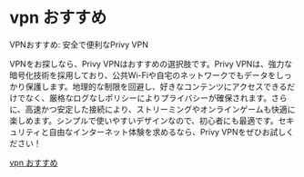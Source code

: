 # vpn おすすめ

VPNおすすめ: 安全で便利なPrivy VPN

VPNをお探しなら、Privy VPNはおすすめの選択肢です。Privy VPNは、強力な暗号化技術を採用しており、公共Wi-Fiや自宅のネットワークでもデータをしっかり保護します。地理的な制限を回避し、好きなコンテンツにアクセスできるだけでなく、厳格なログなしポリシーによりプライバシーが確保されます。さらに、高速かつ安定した接続により、ストリーミングやオンラインゲームも快適に楽しめます。シンプルで使いやすいデザインなので、初心者にも最適です。セキュリティと自由なインターネット体験を求めるなら、Privy VPNをぜひお試しください！

[vpn おすすめ](https://play.google.com/store/apps/details?id=com.privy.proxy)
